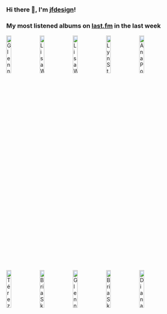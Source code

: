 ### Hi there 👋, I'm [jfdesign](https://blog.jfdesignnet.com)!

### My most listened albums on [last.fm](https://www.last.fm/user/jfdesignnet) in the last week

[<img src='https://lastfm.freetls.fastly.net/i/u/300x300/a265f7f25899e8afdff1237c55374f9e.jpg' width='16%' height='16%' alt='Glennis Grace - Het Beste Van Glennis Grace'>](https://www.last.fm/music/glennis%2bgrace/het%2bbeste%2bvan%2bglennis%2bgrace)&nbsp;
[<img src='https://lastfm.freetls.fastly.net/i/u/300x300/84a6610777e54bfbbb28beb52d9432ee.jpg' width='16%' height='16%' alt='Lisa Wahlandt - Wowowonder'>](https://www.last.fm/music/lisa%2bwahlandt/wowowonder)&nbsp;
[<img src='https://lastfm.freetls.fastly.net/i/u/300x300/0a8cd361d4aea47eda60d0ea4c122801.jpg' width='16%' height='16%' alt='Lisa Wahlandt - Stay A While'>](https://www.last.fm/music/lisa%2bwahlandt/stay%2ba%2bwhile)&nbsp;
[<img src='https://lastfm.freetls.fastly.net/i/u/300x300/b7606da1b1e234364617f9bc6e8393c0.png' width='16%' height='16%' alt='Lyn Stanley - Live at Studio A'>](https://www.last.fm/music/lyn%2bstanley/live%2bat%2bstudio%2ba)&nbsp;
[<img src='https://lastfm.freetls.fastly.net/i/u/300x300/f83764a557d2d4f94cc273c614fb279d.jpg' width='16%' height='16%' alt='Ana Popovic - Trilogy (Full Album)'>](https://www.last.fm/music/ana%2bpopovic/trilogy%2b%2528full%2balbum%2529)&nbsp;
<br>
[<img src='https://lastfm.freetls.fastly.net/i/u/300x300/fe48f1ce9ca94dd3ac01d7983c525450.jpg' width='16%' height='16%' alt='Térez Montcalm - Connection'>](https://www.last.fm/music/t%25c3%25a9rez%2bmontcalm/connection)&nbsp;
[<img src='https://lastfm.freetls.fastly.net/i/u/300x300/93eac7868df967c4fb310eae1edb69a6.jpg' width='16%' height='16%' alt='Bria Skonberg - Bria'>](https://www.last.fm/music/bria%2bskonberg/bria)&nbsp;
[<img src='https://lastfm.freetls.fastly.net/i/u/300x300/5551f765b0fd273af699526661a42a40.jpg' width='16%' height='16%' alt='Glennis Grace - Bitterzoet - Live & Studio Sessies'>](https://www.last.fm/music/glennis%2bgrace/bitterzoet%2b-%2blive%2b%2526%2bstudio%2bsessies)&nbsp;
[<img src='https://lastfm.freetls.fastly.net/i/u/300x300/453e3c9549e49dd57c7b30f5cb543f70.jpg' width='16%' height='16%' alt='Bria Skonberg - With a Twist'>](https://www.last.fm/music/bria%2bskonberg/with%2ba%2btwist)&nbsp;
[<img src='https://lastfm.freetls.fastly.net/i/u/300x300/64c510b08bc133de30589d3c05406866.jpg' width='16%' height='16%' alt='Diana Krall - Stepping Out (Remastered)'>](https://www.last.fm/music/diana%2bkrall/stepping%2bout%2b%2528remastered%2529)&nbsp;
<br>
